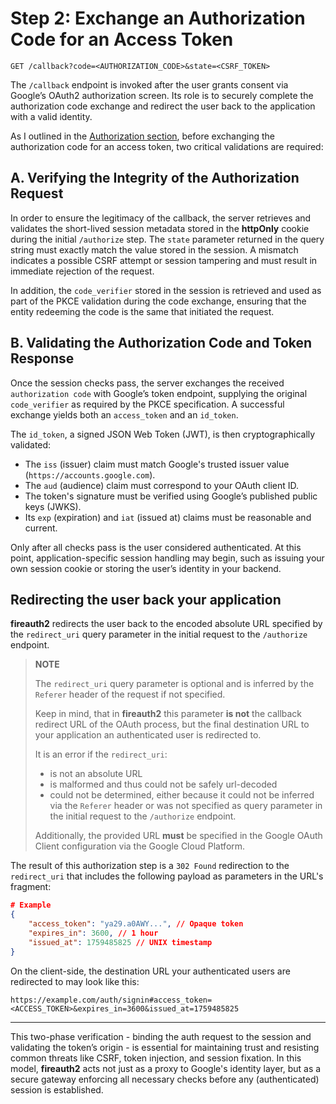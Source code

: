 # Step 2: Exchange an Authorization Code for an Access Token

```http
GET /callback?code=<AUTHORIZATION_CODE>&state=<CSRF_TOKEN>
```

The `/callback` endpoint is invoked after the user grants consent via Google’s OAuth2 authorization screen. Its role is to securely complete the authorization code exchange and redirect the user back to the application with a valid identity.

As I outlined in the [Authorization section](/docs/02_authorization.md), before exchanging the authorization code for an access token, two critical validations are required:

## A. Verifying the Integrity of the Authorization Request

In order to ensure the legitimacy of the callback, the server retrieves and validates the short-lived session metadata stored in the **httpOnly** cookie during the initial `/authorize` step. The `state` parameter returned in the query string must exactly match the value stored in the session. A mismatch indicates a possible CSRF attempt or session tampering and must result in immediate rejection of the request.

In addition, the `code_verifier` stored in the session is retrieved and used as part of the PKCE validation during the code exchange, ensuring that the entity redeeming the code is the same that initiated the request.

## B. Validating the Authorization Code and Token Response

Once the session checks pass, the server exchanges the received `authorization code` with Google’s token endpoint, supplying the original `code_verifier` as required by the PKCE specification. A successful exchange yields both an `access_token` and an `id_token`.

The `id_token`, a signed JSON Web Token (JWT), is then cryptographically validated:

- The `iss` (issuer) claim must match Google's trusted issuer value (`https://accounts.google.com`).
- The `aud` (audience) claim must correspond to your OAuth client ID.
- The token's signature must be verified using Google’s published public keys (JWKS).
- Its `exp` (expiration) and `iat` (issued at) claims must be reasonable and current.

Only after all checks pass is the user considered authenticated. At this point, application-specific session handling may begin, such as issuing your own session cookie or storing the user’s identity in your backend.

## Redirecting the user back your application

**fireauth2** redirects the user back to the encoded absolute URL specified by the `redirect_uri` query parameter in the initial request to the `/authorize` endpoint.

> **NOTE**
>
> The `redirect_uri` query parameter is optional and is inferred by the `Referer` header of the request if not specified.
>
> Keep in mind, that in **fireauth2** this parameter **is not** the callback redirect URL of the OAuth process, but the final destination URL to your application an authenticated user is redirected to.
>
> It is an error if the `redirect_uri`:
>
> - is not an absolute URL
> - is malformed and thus could not be safely url-decoded
> - could not be determined, either because it could not be inferred via the `Referer` header or was not specified as query parameter in the initial request to the `/authorize` endpoint.
>
> Additionally, the provided URL **must** be specified in the Google OAuth Client configuration via the Google Cloud Platform.

The result of this authorization step is a `302 Found` redirection to the `redirect_uri` that includes the following payload as parameters in the URL's fragment:

```json
# Example 
{
    "access_token": "ya29.a0AWY...", // Opaque token
    "expires_in": 3600, // 1 hour
    "issued_at": 1759485825 // UNIX timestamp
}

```

On the client-side, the destination URL your authenticated users are redirected to may look like this:

```http
https://example.com/auth/signin#access_token=<ACCESS_TOKEN>&expires_in=3600&issued_at=1759485825
```

---

This two-phase verification - binding the auth request to the session and validating the token’s origin - is essential for maintaining trust and resisting common threats like CSRF, token injection, and session fixation. In this model, **fireauth2** acts not just as a proxy to Google's identity layer, but as a secure gateway enforcing all necessary checks before any (authenticated) session is established.
